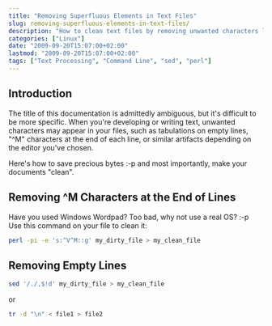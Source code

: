 ```yaml
---
title: "Removing Superfluous Elements in Text Files"
slug: removing-superfluous-elements-in-text-files/
description: "How to clean text files by removing unwanted characters like ^M line endings and empty lines using various command-line tools."
categories: ["Linux"]
date: "2009-09-20T15:07:00+02:00"
lastmod: "2009-09-20T15:07:00+02:00"
tags: ["Text Processing", "Command Line", "sed", "perl"]
---
```


## Introduction

The title of this documentation is admittedly ambiguous, but it's difficult to be more specific. When you're developing or writing text, unwanted characters may appear in your files, such as tabulations on empty lines, "^M" characters at the end of each line, or similar artifacts depending on the editor you've chosen.

Here's how to save precious bytes :-p and most importantly, make your documents "clean".

## Removing ^M Characters at the End of Lines

Have you used Windows Wordpad? Too bad, why not use a real OS? :-p Use this command on your file to clean it:

```bash
perl -pi -e 's:^V^M::g' my_dirty_file > my_clean_file
```

## Removing Empty Lines

```bash
sed '/./,$!d' my_dirty_file > my_clean_file
```

or

```bash
tr -d "\n" < file1 > file2
```
